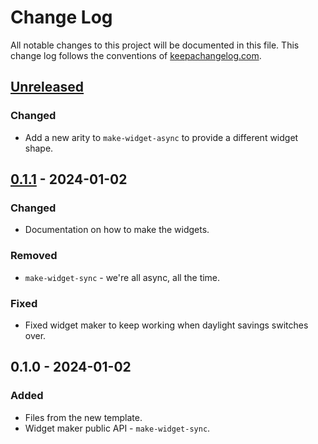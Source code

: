 # Change Log
All notable changes to this project will be documented in this file. This change log follows the conventions of [keepachangelog.com](http://keepachangelog.com/).

## [Unreleased]
### Changed
- Add a new arity to `make-widget-async` to provide a different widget shape.

## [0.1.1] - 2024-01-02
### Changed
- Documentation on how to make the widgets.

### Removed
- `make-widget-sync` - we're all async, all the time.

### Fixed
- Fixed widget maker to keep working when daylight savings switches over.

## 0.1.0 - 2024-01-02
### Added
- Files from the new template.
- Widget maker public API - `make-widget-sync`.

[Unreleased]: https://sourcehost.site/your-name/exercise_10/compare/0.1.1...HEAD
[0.1.1]: https://sourcehost.site/your-name/exercise_10/compare/0.1.0...0.1.1
